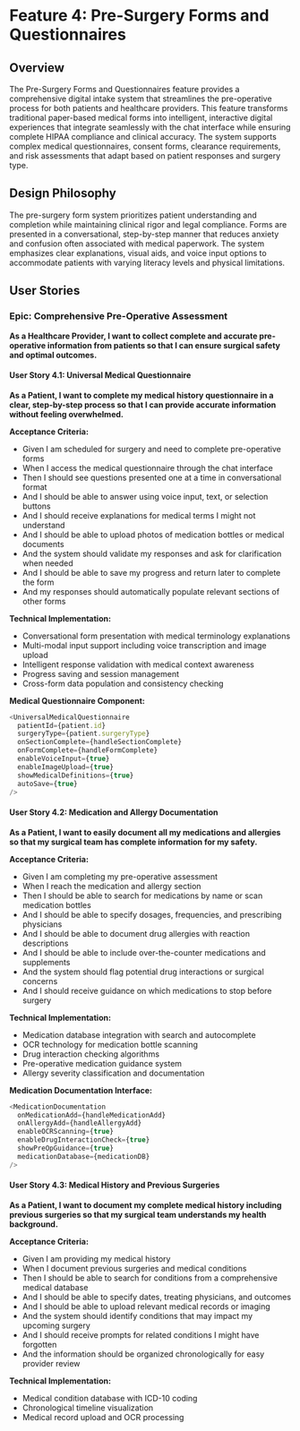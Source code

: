# Feature 4: Pre-Surgery Forms and Questionnaires

## Overview

The Pre-Surgery Forms and Questionnaires feature provides a comprehensive digital intake system that streamlines the pre-operative process for both patients and healthcare providers. This feature transforms traditional paper-based medical forms into intelligent, interactive digital experiences that integrate seamlessly with the chat interface while ensuring complete HIPAA compliance and clinical accuracy. The system supports complex medical questionnaires, consent forms, clearance requirements, and risk assessments that adapt based on patient responses and surgery type.

## Design Philosophy

The pre-surgery form system prioritizes patient understanding and completion while maintaining clinical rigor and legal compliance. Forms are presented in a conversational, step-by-step manner that reduces anxiety and confusion often associated with medical paperwork. The system emphasizes clear explanations, visual aids, and voice input options to accommodate patients with varying literacy levels and physical limitations.

## User Stories

### Epic: Comprehensive Pre-Operative Assessment

**As a Healthcare Provider, I want to collect complete and accurate pre-operative information from patients so that I can ensure surgical safety and optimal outcomes.**

#### User Story 4.1: Universal Medical Questionnaire
**As a Patient, I want to complete my medical history questionnaire in a clear, step-by-step process so that I can provide accurate information without feeling overwhelmed.**

**Acceptance Criteria:**
- Given I am scheduled for surgery and need to complete pre-operative forms
- When I access the medical questionnaire through the chat interface
- Then I should see questions presented one at a time in conversational format
- And I should be able to answer using voice input, text, or selection buttons
- And I should receive explanations for medical terms I might not understand
- And I should be able to upload photos of medication bottles or medical documents
- And the system should validate my responses and ask for clarification when needed
- And I should be able to save my progress and return later to complete the form
- And my responses should automatically populate relevant sections of other forms

**Technical Implementation:**
- Conversational form presentation with medical terminology explanations
- Multi-modal input support including voice transcription and image upload
- Intelligent response validation with medical context awareness
- Progress saving and session management
- Cross-form data population and consistency checking

**Medical Questionnaire Component:**
```typescript
<UniversalMedicalQuestionnaire
  patientId={patient.id}
  surgeryType={patient.surgeryType}
  onSectionComplete={handleSectionComplete}
  onFormComplete={handleFormComplete}
  enableVoiceInput={true}
  enableImageUpload={true}
  showMedicalDefinitions={true}
  autoSave={true}
/>
```

#### User Story 4.2: Medication and Allergy Documentation
**As a Patient, I want to easily document all my medications and allergies so that my surgical team has complete information for my safety.**

**Acceptance Criteria:**
- Given I am completing my pre-operative assessment
- When I reach the medication and allergy section
- Then I should be able to search for medications by name or scan medication bottles
- And I should be able to specify dosages, frequencies, and prescribing physicians
- And I should be able to document drug allergies with reaction descriptions
- And I should be able to include over-the-counter medications and supplements
- And the system should flag potential drug interactions or surgical concerns
- And I should receive guidance on which medications to stop before surgery

**Technical Implementation:**
- Medication database integration with search and autocomplete
- OCR technology for medication bottle scanning
- Drug interaction checking algorithms
- Pre-operative medication guidance system
- Allergy severity classification and documentation

**Medication Documentation Interface:**
```typescript
<MedicationDocumentation
  onMedicationAdd={handleMedicationAdd}
  onAllergyAdd={handleAllergyAdd}
  enableOCRScanning={true}
  enableDrugInteractionCheck={true}
  showPreOpGuidance={true}
  medicationDatabase={medicationDB}
/>
```

#### User Story 4.3: Medical History and Previous Surgeries
**As a Patient, I want to document my complete medical history including previous surgeries so that my surgical team understands my health background.**

**Acceptance Criteria:**
- Given I am providing my medical history
- When I document previous surgeries and medical conditions
- Then I should be able to search for conditions from a comprehensive medical database
- And I should be able to specify dates, treating physicians, and outcomes
- And I should be able to upload relevant medical records or imaging
- And the system should identify conditions that may impact my upcoming surgery
- And I should receive prompts for related conditions I might have forgotten
- And the information should be organized chronologically for easy provider review

**Technical Implementation:**
- Medical condition database with ICD-10 coding
- Chronological timeline visualization
- Medical record upload and OCR processing